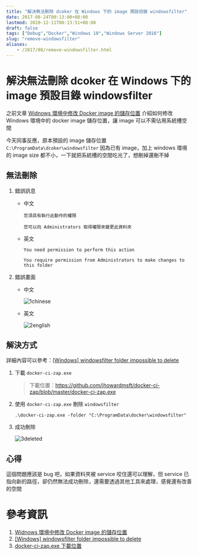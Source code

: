 ```yaml
---
title: "解決無法刪除 dcoker 在 Windows 下的 image 預設目錄 windowsfilter"
date: 2017-08-24T00:13:00+08:00
lastmod: 2020-12-11T00:13:51+08:00
draft: false
tags: ["Debug","Docker","Windows 10","Windows Server 2016"]
slug: "remove-windowsfilter"
aliases:
    - /2017/08/remove-windowsfilter.html
---
```

# 解決無法刪除 dcoker 在 Windows 下的 image 預設目錄 windowsfilter
之前文章 [Widnows 環境中修改 Docker image 的儲存位置](/2017/08/windows-docker-image-location.html) 介紹如何修改 Windows 環境中的 docker image 儲存位置，讓 image 可以不需佔用系統槽空間

今天同事反應，原本預設的 image 儲存位置 `C:\ProgramData\dcoker\windowsfilter` 因為已有 image，加上 windows 環境的 image size 都不小，一下就把系統槽的空間吃光了，想刪掉還刪不掉

## 無法刪除

1.  錯誤訊息
    *   中文

        ```
        您須具有執行此動作的權限
        
        您可以向 Administrators 取得權限來變更此資料夾
        ```

    *   英文

        ```
        You need permission to perform this action
        
        You require permission from Administrators to make changes to this folder
        ```

2.  錯誤畫面

    *   中文

        ![1chinese](https://user-images.githubusercontent.com/3851540/29626210-995c3ee0-8860-11e7-80f3-9d62e0e875ed.png)

    *   英文

        ![2english](https://user-images.githubusercontent.com/3851540/29626209-9958f87a-8860-11e7-9a78-e6f8d7986e4a.png)

## 解決方式

詳細內容可以參考：[[Windows] windowsfilter folder impossible to delete](https://github.com/moby/moby/issues/26873)

1.  下載 `docker-ci-zap.exe`

    >下載位置：[https://github.com/jhowardmsft/docker-ci-zap/blob/master/docker-ci-zap.exe ](https://github.com/jhowardmsft/docker-ci-zap/blob/master/docker-ci-zap.exe)

2.  使用 `docker-ci-zap.exe` 刪除 `windowsfilter`

    ```
    .\docker-ci-zap.exe -folder "C:\ProgramData\docker\windowsfilter"
    ```

3.  成功刪除

    ![3deleted](https://user-images.githubusercontent.com/3851540/29626211-99609c42-8860-11e7-845a-30b1bfafb8ff.png)

## 心得

這個問題應該是 bug 吧，如果資料夾被 service 咬住還可以理解，但 service 已指向新的路徑，卻仍然無法成功刪除，還需要透過其他工具來處理，感覺還有改善的空間

# 參考資訊

1.  [Widnows 環境中修改 Docker image 的儲存位置](/2017/08/windows-docker-image-location.html)
2.  [[Windows] windowsfilter folder impossible to delete](https://github.com/moby/moby/issues/26873)
3.  [docker-ci-zap.exe 下載位置](https://github.com/jhowardmsft/docker-ci-zap/blob/master/docker-ci-zap.exe)

